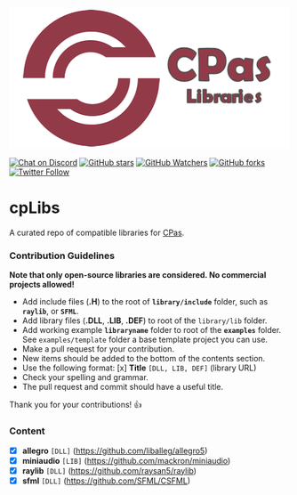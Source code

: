 ![CPas Logo](media/logo.png)

[![Chat on Discord](https://img.shields.io/discord/754884471324672040.svg?logo=discord)](https://discord.gg/tPWjMwK) [![GitHub stars](https://img.shields.io/github/stars/tinyBigGAMES/cpLibs?style=social)](https://github.com/tinyBigGAMES/cpLibs/stargazers) [![GitHub Watchers](https://img.shields.io/github/watchers/tinyBigGAMES/cpLibs?style=social)](https://github.com/tinyBigGAMES/cpLibs/network/members) [![GitHub forks](https://img.shields.io/github/forks/tinyBigGAMES/cpLibs?style=social)](https://github.com/tinyBigGAMES/cpLibs/network/members)
[![Twitter Follow](https://img.shields.io/twitter/follow/tinyBigGAMES?style=social)](https://twitter.com/tinyBigGAMES)

# cpLibs
A curated repo of compatible libraries for <a href="https://github.com/tinyBigGAMES/CPas" target="_blank">CPas</a>.

### Contribution Guidelines
**Note that only open-source libraries are considered. No commercial projects allowed!**  

- Add include files (**.H**) to the root of **`library/include`** folder, such as **`raylib`**, or **`SFML`**.
- Add library files (**.DLL**, **.LIB**, **.DEF**) to root of the `library/lib` folder.
- Add working example **`libraryname`** folder to root of the **`examples`** folder. See `examples/template` folder a base template project you can use.
- Make a pull request for your contribution.
- New items should be added to the bottom of the contents section.
- Use the following format:  [x] **Title** `[DLL, LIB, DEF]` (library URL)
- Check your spelling and grammar.
- The pull request and commit should have a useful title.

Thank you for your contributions! :thumbsup:

### Content
- [x] **allegro** `[DLL]` (https://github.com/liballeg/allegro5)
- [x] **miniaudio** `[LIB]` (https://github.com/mackron/miniaudio)
- [x] **raylib** `[DLL]` (https://github.com/raysan5/raylib)
- [x] **sfml** `[DLL]` (https://github.com/SFML/CSFML)

